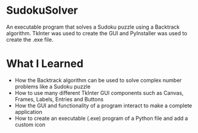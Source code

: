 # SudokuSolver
An executable program that solves a Sudoku puzzle using a Backtrack algorithm. TkInter was used to create the GUI and PyInstaller was used to create the .exe file.

# What I Learned
* How the Backtrack algorithm can be used to solve complex number problems like a Sudoku puzzle
* How to use many different TkInter GUI components such as Canvas, Frames, Labels, Entries and Buttons
* How the GUI and functionality of a program interact to make a complete application
* How to create an executable (.exe) program of a Python file and add a custom icon
